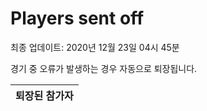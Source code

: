 # Players sent off
최종 업데이트: 2020년 12월 23일 04시 45분


경기 중 오류가 발생하는 경우 자동으로 퇴장됩니다.


| 퇴장된 참가자 |
|:---:|
